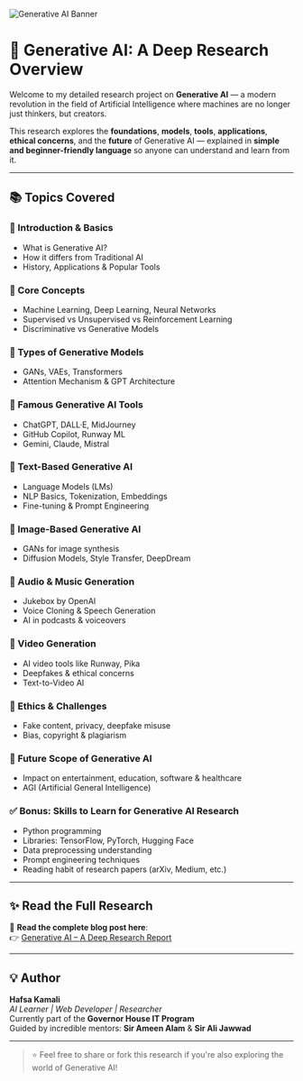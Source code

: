 ![Generative AI Banner](https://fpt.ai/wp-content/uploads/2024/11/agentic-ai-2.jpg)

# 📘 Generative AI: A Deep Research Overview


Welcome to my detailed research project on **Generative AI** — a modern revolution in the field of Artificial Intelligence where machines are no longer just thinkers, but creators.

This research explores the **foundations**, **models**, **tools**, **applications**, **ethical concerns**, and the **future** of Generative AI — explained in **simple and beginner-friendly language** so anyone can understand and learn from it.

---

## 📚 Topics Covered

### 🔹 Introduction & Basics
- What is Generative AI?
- How it differs from Traditional AI
- History, Applications & Popular Tools

### 🔹 Core Concepts
- Machine Learning, Deep Learning, Neural Networks
- Supervised vs Unsupervised vs Reinforcement Learning
- Discriminative vs Generative Models

### 🔹 Types of Generative Models
- GANs, VAEs, Transformers
- Attention Mechanism & GPT Architecture

### 🔹 Famous Generative AI Tools
- ChatGPT, DALL·E, MidJourney
- GitHub Copilot, Runway ML
- Gemini, Claude, Mistral

### 🔹 Text-Based Generative AI
- Language Models (LMs)
- NLP Basics, Tokenization, Embeddings
- Fine-tuning & Prompt Engineering

### 🔹 Image-Based Generative AI
- GANs for image synthesis
- Diffusion Models, Style Transfer, DeepDream

### 🔹 Audio & Music Generation
- Jukebox by OpenAI
- Voice Cloning & Speech Generation
- AI in podcasts & voiceovers

### 🔹 Video Generation
- AI video tools like Runway, Pika
- Deepfakes & ethical concerns
- Text-to-Video AI

### 🔹 Ethics & Challenges
- Fake content, privacy, deepfake misuse
- Bias, copyright & plagiarism

### 🔹 Future Scope of Generative AI
- Impact on entertainment, education, software & healthcare
- AGI (Artificial General Intelligence)

### ✅ Bonus: Skills to Learn for Generative AI Research
- Python programming
- Libraries: TensorFlow, PyTorch, Hugging Face
- Data preprocessing understanding
- Prompt engineering techniques
- Reading habit of research papers (arXiv, Medium, etc.)

---

## ✨ Read the Full Research

📖 **Read the complete blog post here**:  
👉 [Generative AI – A Deep Research Report](https://medium.com/@hafsakamali362/generative-ai-a-deep-research-report-50887f72b512)

---

## 💡 Author

**Hafsa Kamali**  
_AI Learner | Web Developer | Researcher_  
Currently part of the **Governor House IT Program**  
Guided by incredible mentors: **Sir Ameen Alam** & **Sir Ali Jawwad**

---

> ⭐ Feel free to share or fork this research if you're also exploring the world of Generative AI!
